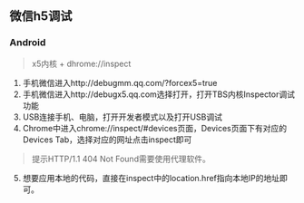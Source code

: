 ## 微信h5调试
### Android
> x5内核 + dhrome://inspect

1. 手机微信进入http://debugmm.qq.com/?forcex5=true
2. 手机微信进入http://debugx5.qq.com选择打开，打开TBS内核Inspector调试功能
3. USB连接手机、电脑，打开开发者模式以及打开USB调试
4. Chrome中进入chrome://inspect/#devices页面，Devices页面下有对应的Devices Tab，选择对应的网址点击inspect即可
> 提示HTTP/1.1 404 Not Found需要使用代理软件。

5. 想要应用本地的代码，直接在inspect中的location.href指向本地IP的地址即可。